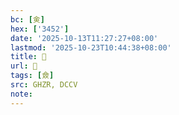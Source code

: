 ```yaml
---
bc: [㑒]
hex: ['3452']
date: '2025-10-13T11:27:27+08:00'
lastmod: '2025-10-23T10:44:38+08:00'
title: 󰗱
url: 󰗱
tags: [僉]
src: GHZR, DCCV
note:
---
```

